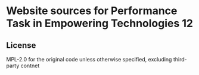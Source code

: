 # Website sources for Performance Task in Empowering Technologies 12

## License

MPL-2.0 for the original code unless otherwise specified, excluding third-party contnet